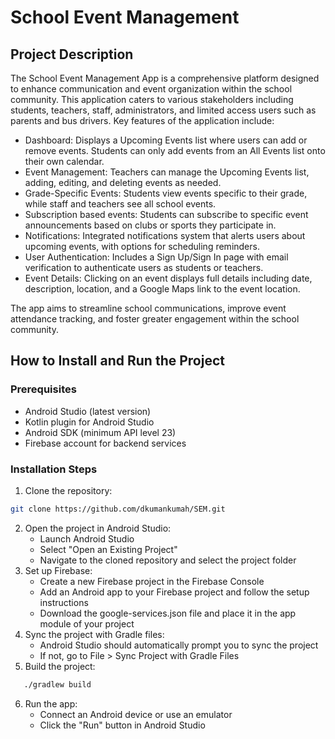 # School Event Management

## Project Description
The School Event Management App is a comprehensive platform designed to enhance communication and event organization within the school community. This application caters to various stakeholders including students, teachers, staff, administrators, and limited access users such as parents and bus drivers.
Key features of the application include:
* Dashboard: Displays a Upcoming Events list where users can add or remove events. Students can only add events from an All Events list onto their own calendar.
* Event Management: Teachers can manage the Upcoming Events list, adding, editing, and deleting events as needed.
* Grade-Specific Events: Students view events specific to their grade, while staff and teachers see all school events.
* Subscription based events: Students can subscribe to specific event announcements based on clubs or sports they participate in.
* Notifications: Integrated notifications system that alerts users about upcoming events, with options for scheduling reminders.
* User Authentication: Includes a Sign Up/Sign In page with email verification to authenticate users as students or teachers.
* Event Details: Clicking on an event displays full details including date, description, location, and a Google Maps link to the event location.

The app aims to streamline school communications, improve event attendance tracking, and foster greater engagement within the school community.

## How to Install and Run the Project
### Prerequisites
* Android Studio (latest version)
* Kotlin plugin for Android Studio
* Android SDK (minimum API level 23)
* Firebase account for backend services

### Installation Steps
1. Clone the repository:
```bash
git clone https://github.com/dkumankumah/SEM.git
```
2. Open the project in Android Studio:
   * Launch Android Studio
   * Select "Open an Existing Project"
   * Navigate to the cloned repository and select the project folder
3. Set up Firebase:
   * Create a new Firebase project in the Firebase Console
   * Add an Android app to your Firebase project and follow the setup instructions
   * Download the google-services.json file and place it in the app module of your project
4. Sync the project with Gradle files:
   * Android Studio should automatically prompt you to sync the project
   * If not, go to File > Sync Project with Gradle Files
5. Build the project:
```bash
   ./gradlew build
```
6. Run the app:
   * Connect an Android device or use an emulator
   * Click the "Run" button in Android Studio